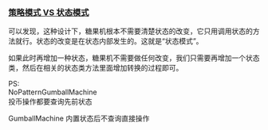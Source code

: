 ### [策略模式 VS 状态模式](https://www.runoob.com/w3cnote/state-vs-strategy.html)

可以发现，这种设计下，糖果机根本不需要清楚状态的改变，它只用调用状态的方法就行。状态的改变是在状态内部发生的。这就是“状态模式”。

如果此时再增加一种状态，糖果机不需要做任何改变，我们只需要再增加一个状态类，然后在相关的状态类方法里面增加转换的过程即可。

PS:  
NoPatternGumballMachine  
投币操作都要查询先前状态

GumballMachine
内置状态后不查询直接操作